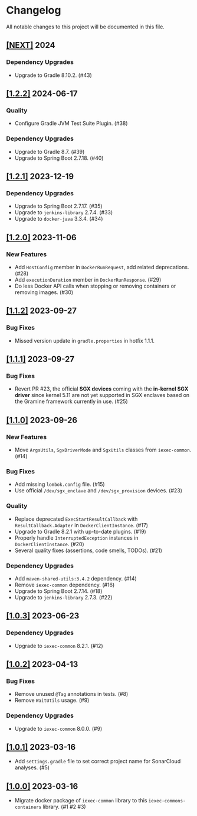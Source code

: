 # Changelog

All notable changes to this project will be documented in this file.

## [[NEXT]](https://github.com/iExecBlockchainComputing/iexec-commons-containers/releases/tag/vNEXT) 2024

### Dependency Upgrades

- Upgrade to Gradle 8.10.2. (#43)

## [[1.2.2]](https://github.com/iExecBlockchainComputing/iexec-commons-containers/releases/tag/v1.2.2) 2024-06-17

### Quality

- Configure Gradle JVM Test Suite Plugin. (#38)

### Dependency Upgrades

- Upgrade to Gradle 8.7. (#39)
- Upgrade to Spring Boot 2.7.18. (#40)

## [[1.2.1]](https://github.com/iExecBlockchainComputing/iexec-commons-containers/releases/tag/v1.2.1) 2023-12-19

### Dependency Upgrades

- Upgrade to Spring Boot 2.7.17. (#35)
- Upgrade to `jenkins-library` 2.7.4. (#33)
- Upgrade to `docker-java` 3.3.4. (#34)

## [[1.2.0]](https://github.com/iExecBlockchainComputing/iexec-commons-containers/releases/tag/v1.2.0) 2023-11-06

### New Features

- Add `HostConfig` member in `DockerRunRequest`, add related deprecations. (#28)
- Add `executionDuration` member in `DockerRunResponse`. (#29)
- Do less Docker API calls when stopping or removing containers or removing images. (#30)

## [[1.1.2]](https://github.com/iExecBlockchainComputing/iexec-commons-containers/releases/tag/v1.1.2) 2023-09-27

### Bug Fixes

- Missed version update in `gradle.properties` in hotfix 1.1.1.

## [[1.1.1]](https://github.com/iExecBlockchainComputing/iexec-commons-containers/releases/tag/v1.1.1) 2023-09-27

### Bug Fixes

- Revert PR #23, the official **SGX devices** coming with the **in-kernel SGX driver** since kernel 5.11
  are not yet supported in SGX enclaves based on the Gramine framework currently in use. (#25)

## [[1.1.0]](https://github.com/iExecBlockchainComputing/iexec-commons-containers/releases/tag/v1.1.0) 2023-09-26

### New Features

- Move `ArgsUtils`, `SgxDriverMode` and `SgxUtils` classes from `iexec-common`. (#14)

### Bug Fixes

- Add missing `lombok.config` file. (#15)
- Use official `/dev/sgx_enclave` and `/dev/sgx_provision` devices. (#23)

### Quality

- Replace deprecated `ExecStartResultCallback` with `ResultCallback.Adapter` in `DockerClientInstance`. (#17)
- Upgrade to Gradle 8.2.1 with up-to-date plugins. (#19)
- Properly handle `InterruptedException` instances in `DockerClientInstance`. (#20)
- Several quality fixes (assertions, code smells, TODOs). (#21)

### Dependency Upgrades

- Add `maven-shared-utils:3.4.2` dependency. (#14)
- Remove `iexec-common` dependency. (#16)
- Upgrade to Spring Boot 2.7.14. (#18)
- Upgrade to `jenkins-library` 2.7.3. (#22)

## [[1.0.3]](https://github.com/iExecBlockchainComputing/iexec-commons-containers/releases/tag/v1.0.3) 2023-06-23

### Dependency Upgrades

- Upgrade to `iexec-common` 8.2.1. (#12)

## [[1.0.2]](https://github.com/iExecBlockchainComputing/iexec-commons-containers/releases/tag/v1.0.2) 2023-04-13

### Bug Fixes

- Remove unused `@Tag` annotations in tests. (#8)
- Remove `WaitUtils` usage. (#9)

### Dependency Upgrades

- Upgrade to `iexec-common` 8.0.0. (#9)

## [[1.0.1]](https://github.com/iExecBlockchainComputing/iexec-commons-containers/releases/tag/v1.0.1) 2023-03-16

- Add `settings.gradle` file to set correct project name for SonarCloud analyses. (#5)

## [[1.0.0]](https://github.com/iExecBlockchainComputing/iexec-commons-containers/releases/tag/v1.0.0) 2023-03-16

- Migrate docker package of `iexec-common` library to this `iexec-commons-containers` library. (#1 #2 #3)

